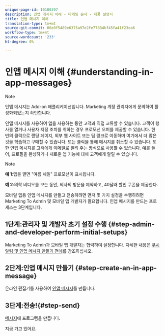 ```yaml
---
unique-page-id: 10100397
description: 인앱 메시지 이해 - 마케팅 문서 - 제품 설명서
title: 인앱 메시지 이해
translation-type: tm+mt
source-git-commit: 06e0f5489e6375a97e2fe77834bf45fa41f23ea6
workflow-type: tm+mt
source-wordcount: '233'
ht-degree: 0%

---
```



# 인앱 메시지 이해 {#understanding-in-app-messages}

>[!NOTE]
>
>인앱 메시지는 Add-on 애플리케이션입니다. Marketing 계정 관리자에게 문의하여 활성화되었는지 확인합니다.

인앱 메시지를 사용하여 앱을 사용하는 동안 고객과 직접 교류할 수 있습니다. 고객이 행사를 열거나 사용자 지정 조치를 취하는 경우 프로모션 오퍼를 제공할 수 있습니다. 한 번의 클릭으로 랜딩 페이지, 외부 웹 사이트 또는 딥 링크로 이동하며 여기에서 더 많은 것을 학습하고 구매할 수 있습니다. 또는 클릭을 통해 메시지를 취소할 수 있습니다.  또한 인앱 메시지를 고객에게 이메일로 알려 주는 방식으로 사용할 수 있습니다. 예를 들어, 프로필을 완성하거나 새로운 앱 기능에 대해 고객에게 알릴 수 있습니다.

>[!NOTE]
>
>**예 1**:앱을 열면 &quot;여름 세일&quot; 프로모션이 표시됩니다.
>
>**예 2**:의학 비디오를 보는 동안, 의사의 방문을 예약하고, 40달러 할인 쿠폰을 제공한다.

모바일 앱용 인앱 메시지를 만들고 전송하려면 먼저 몇 가지 설정을 수행하려면 Marketing To Admin 및 모바일 앱 개발자가 필요합니다.  인앱 메시지를 만드는 프로세스는 3단계입니다.

## 1단계:관리자 및 개발자 초기 설정 수행 {#step-admin-and-developer-perform-initial-setups}

Marketing To Admin과 모바일 앱 개발자는 협력하여 설정합니다. 자세한 내용은 [푸시 알림 및 인앱 메시지 만들기 전에](/help/marketo/product-docs/mobile-marketing/admin/before-you-create-push-notifications-and-in-app-messages.md)를 참조하십시오.

## 2단계:인앱 메시지 만들기 {#step-create-an-in-app-message}

온라인 편집기를 사용하여 [인앱 메시지](/help/marketo/product-docs/mobile-marketing/in-app-messages/creating-in-app-messages/create-an-in-app-message.md)를 만듭니다.

## 3단계:전송!{#step-send}

[메시지](/help/marketo/product-docs/mobile-marketing/in-app-messages/sending-your-in-app-message/send-your-in-app-message.md)에 프로그램을 만듭니다.

지금 가고 있어요.
